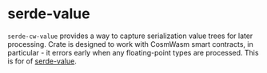 # serde-value

`serde-cw-value` provides a way to capture serialization value trees for later processing. Crate is designed to work with CosmWasm smart contracts,
in particular - it errors early when any floating-point types are processed. This is for of [serde-value](https://github.com/arcnmx/serde-value).


